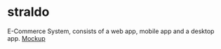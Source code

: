 # straldo
E-Commerce System, consists of a web app, mobile app and a desktop app. 
[Mockup](ninjamock.com/Designer/Workplace/20169600)

